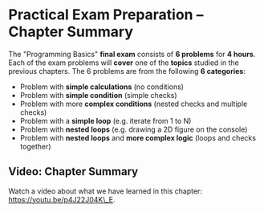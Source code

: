# Practical Exam Preparation – Chapter Summary

The "Programming Basics" **final exam** consists of **6 problems** for **4 hours**. Each of the exam problems will **cover** one of the **topics** studied in the previous chapters. The 6 problems are from the following **6 categories**:

* Problem with **simple calculations** \(no conditions\)
* Problem with **simple condition** \(simple checks\)
* Problem with more **complex conditions** \(nested checks and multiple checks\)
* Problem with a **simple loop** \(e.g. iterate from 1 to N\)
* Problem with **nested loops** \(e.g. drawing a 2D figure on the console\)
* Problem with **nested loops** and **more complex logic** \(loops and checks together\)

## Video: Chapter Summary

Watch a video about what we have learned in this chapter: https://youtu.be/p4J22J04K\_E.


